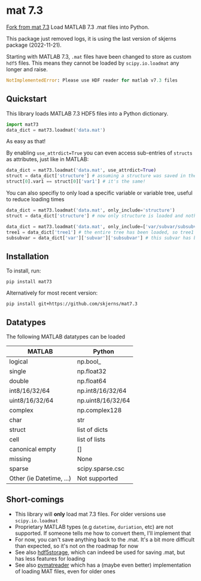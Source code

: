 # mat 7.3

[Fork from mat 7.3](https://github.com/skjerns/mat7.3)
Load MATLAB 7.3 .mat files into Python.

This package just removed logs, it is using the last version of skjerns package (2022-11-21).

Starting with MATLAB 7.3, `.mat` files have been changed to store as custom `hdf5` files.
This means they cannot be loaded by `scipy.io.loadmat` any longer and raise.

```Python
NotImplementedError: Please use HDF reader for matlab v7.3 files
```

## Quickstart

This library loads MATLAB 7.3 HDF5 files into a Python dictionary.

```Python
import mat73
data_dict = mat73.loadmat('data.mat')
```

As easy as that!

By enabling `use_attrdict=True` you can even access sub-entries of `structs` as attributes, just like in MATLAB:

```Python
data_dict = mat73.loadmat('data.mat', use_attrdict=True) 
struct = data_dict['structure'] # assuming a structure was saved in the .mat
struct[0].var1 == struct[0]['var1'] # it's the same!
```

You can also specifiy to only load a specific variable or variable tree, useful to reduce loading times

```Python
data_dict = mat73.loadmat('data.mat', only_include='structure') 
struct = data_dict['structure'] # now only structure is loaded and nothing else

data_dict = mat73.loadmat('data.mat', only_include=['var/subvar/subsubvar', 'tree1/']) 
tree1 = data_dict['tree1'] # the entire tree has been loaded, so tree1 is a dict with all subvars of tree1
subsubvar = data_dict['var']['subvar']['subsubvar'] # this subvar has been loaded
```

## Installation

To install, run:

```
pip install mat73
```

Alternatively for most recent version:

```
pip install git+https://github.com/skjerns/mat7.3
```

## Datatypes

The following MATLAB datatypes can be loaded

| MATLAB                   | Python            |
| ------------------------ | ----------------- |
| logical                  | np.bool_          |
| single                   | np.float32        |
| double                   | np.float64        |
| int8/16/32/64            | np.int8/16/32/64  |
| uint8/16/32/64           | np.uint8/16/32/64 |
| complex                  | np.complex128     |
| char                     | str               |
| struct                   | list of dicts     |
| cell                     | list of lists     |
| canonical empty          | []                |
| missing                  | None              |
| sparse                   | scipy.sparse.csc  |
| Other (ie Datetime, ...) | Not supported     |

## Short-comings

- This library will __only__ load mat 7.3 files. For older versions use `scipy.io.loadmat`
- Proprietary MATLAB types (e.g `datetime`, `duriation`, etc) are not supported. If someone tells me how to convert them, I'll implement that
- For now, you can't save anything back to the .mat. It's a bit more difficult than expected, so it's not on the roadmap for now
- See also [hdf5storage](https://github.com/frejanordsiek/hdf5storage), which can indeed be used for saving .mat, but has less features for loading
- See also [pymatreader](https://gitlab.com/obob/pymatreader/) which has a (maybe even better) implementation of loading MAT files, even for older ones
